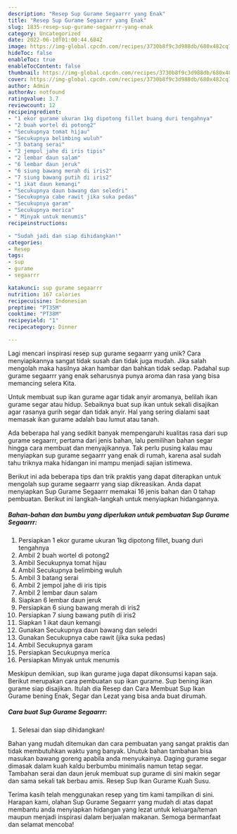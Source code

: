 ```yaml
---
description: "Resep Sup Gurame Segaarrr yang Enak"
title: "Resep Sup Gurame Segaarrr yang Enak"
slug: 1835-resep-sup-gurame-segaarrr-yang-enak
category: Uncategorized
date: 2022-06-10T01:00:44.684Z
image: https://img-global.cpcdn.com/recipes/3730b8f9c3d988db/680x482cq70/sup-gurame-segaarrr-foto-resep-utama.jpg
hideToc: false
enableToc: true
enableTocContent: false
thumbnail: https://img-global.cpcdn.com/recipes/3730b8f9c3d988db/680x482cq70/sup-gurame-segaarrr-foto-resep-utama.jpg
cover: https://img-global.cpcdn.com/recipes/3730b8f9c3d988db/680x482cq70/sup-gurame-segaarrr-foto-resep-utama.jpg
author: Admin
authorAv: notfound
ratingvalue: 3.7
reviewcount: 12
recipeingredient:
- "1 ekor gurame ukuran 1kg dipotong fillet buang duri tengahnya"
- "2 buah wortel di potong2"
- "Secukupnya tomat hijau"
- "Secukupnya belimbing wuluh"
- "3 batang serai"
- "2 jempol jahe di iris tipis"
- "2 lembar daun salam"
- "6 lembar daun jeruk"
- "6 siung bawang merah di iris2"
- "7 siung bawang putih di iris2"
- "1 ikat daun kemangi"
- "Secukupnya daun bawang dan seledri"
- "Secukupnya cabe rawit jika suka pedas"
- "Secukupnya garam"
- "Secukupnya merica"
- " Minyak untuk menumis"
recipeinstructions:

- "Sudah jadi dan siap dihidangkan!"
categories:
- Resep
tags:
- sup
- gurame
- segaarrr

katakunci: sup gurame segaarrr 
nutrition: 167 calories
recipecuisine: Indonesian
preptime: "PT35M"
cooktime: "PT38M"
recipeyield: "1"
recipecategory: Dinner

---
```





Lagi mencari inspirasi resep sup gurame segaarrr yang unik? Cara menyiapkannya sangat tidak susah dan tidak juga mudah. Jika salah mengolah maka hasilnya akan hambar dan bahkan tidak sedap. Padahal sup gurame segaarrr yang enak seharusnya punya aroma dan rasa yang bisa memancing selera Kita.





Untuk membuat sup ikan gurame agar tidak anyir aromanya, belilah ikan gurame segar atau hidup. Sebaiknya buat sup ikan untuk sekali disajikan agar rasanya gurih segar dan tidak anyir. Hal yang sering dialami saat memasak ikan gurame adalah bau lumut atau tanah.

Ada beberapa hal yang sedikit banyak mempengaruhi kualitas rasa dari sup gurame segaarrr, pertama dari jenis bahan, lalu pemilihan bahan segar hingga cara membuat dan menyajikannya. Tak perlu pusing kalau mau menyiapkan sup gurame segaarrr yang enak di rumah, karena asal sudah tahu triknya maka hidangan ini mampu menjadi sajian istimewa.






Berikut ini ada beberapa tips dan trik praktis yang dapat diterapkan untuk mengolah sup gurame segaarrr yang siap dikreasikan. Anda dapat menyiapkan Sup Gurame Segaarrr memakai 16 jenis bahan dan 0 tahap pembuatan. Berikut ini langkah-langkah untuk menyiapkan hidangannya.

<!--inarticleads1-->

##### Bahan-bahan dan bumbu yang diperlukan untuk pembuatan Sup Gurame Segaarrr:

1. Persiapkan 1 ekor gurame ukuran 1kg dipotong fillet, buang duri tengahnya
1. Ambil 2 buah wortel di potong2
1. Ambil Secukupnya tomat hijau
1. Ambil Secukupnya belimbing wuluh
1. Ambil 3 batang serai
1. Ambil 2 jempol jahe di iris tipis
1. Ambil 2 lembar daun salam
1. Siapkan 6 lembar daun jeruk
1. Persiapkan 6 siung bawang merah di iris2
1. Persiapkan 7 siung bawang putih di iris2
1. Siapkan 1 ikat daun kemangi
1. Gunakan Secukupnya daun bawang dan seledri
1. Gunakan Secukupnya cabe rawit (jika suka pedas)
1. Ambil Secukupnya garam
1. Persiapkan Secukupnya merica
1. Persiapkan  Minyak untuk menumis


Meskipun demikian, sup ikan gurame juga dapat dikonsumsi kapan saja. Berikut merupakan cara pembuatan sup ikan gurame. Sup bening ikan gurame siap disajikan. Itulah dia Resep dan Cara Membuat Sup Ikan Gurame bening Enak, Segar dan Lezat yang bisa anda buat dirumah. 

<!--inarticleads2-->

##### Cara buat Sup Gurame Segaarrr:


1. Selesai dan siap dihidangkan!

Bahan yang mudah ditemukan dan cara pembuatan yang sangat praktis dan tidak membutuhkan waktu yang banyak. Unutuk bahan tambahan bisa masukan bawang goreng apabila anda menyukainya. Daging gurame segar dimasak dalam kuah kaldu berbumbu minimalis namun tetap segar. Tambahan serai dan daun jeruk membuat sup gurame di sini makin segar dan sama sekali tak berbau amis. Resep Sup Ikan Gurame Kuah Susu. 

Terima kasih telah menggunakan resep yang tim kami tampilkan di sini. Harapan kami, olahan Sup Gurame Segaarrr yang mudah di atas dapat membantu anda menyiapkan hidangan yang lezat untuk keluarga/teman maupun menjadi inspirasi dalam berjualan makanan. Semoga bermanfaat dan selamat mencoba!
